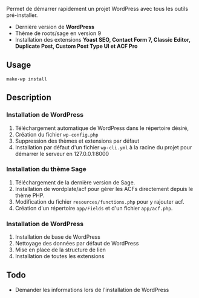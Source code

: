 Permet de démarrer rapidement un projet WordPress avec tous les outils pré-installer.

- Dernière version de **WordPress**
- Thème de roots/sage en version 9
- Installation des extensions **Yoast SEO, Contact Form 7, Classic Editor, Duplicate Post, Custom Post Type UI et ACF Pro**


## Usage

```
make-wp install
```

## Description

### Installation de WordPress

1) Téléchargement automatique de WordPress dans le répertoire désiré,
2) Création du fichier `wp-config.php`
3) Suppression des thèmes et extensions par défaut
4) Installation par défaut d'un fichier `wp-cli.yml` à la racine du projet pour démarrer le serveur en 127.0.0.1:8000

### Installation du thème Sage

1. Téléchargement de la dernière version de Sage.
2. Installation de wordplate/acf pour gérer les ACFs directement depuis le thème PHP.
3. Modification du fichier `resources/functions.php` pour y rajouter acf.
4. Création d'un répertoire `app/Fields` et d'un fichier `app/acf.php`.

### Installation de WordPress

1. Installation de base de WordPress
2. Nettoyage des données par défaut de WordPress
3. Mise en place de la structure de lien
4. Installation de toutes les extensions


## Todo

- Demander les informations lors de l'installation de WordPress